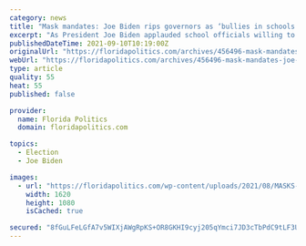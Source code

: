 ```yaml
---
category: news
title: "Mask mandates: Joe Biden rips governors as ‘bullies in schools’"
excerpt: "As President Joe Biden applauded school officials willing to defy their governors’ punishments to keep kids safe from COVID-19, a new federal grant program announced Thursday seems tailor-made for 13 mask-mandating Florida school districts."
publishedDateTime: 2021-09-10T10:19:00Z
originalUrl: "https://floridapolitics.com/archives/456496-mask-mandates-joe-biden-rips-governors-as-bullies-in-schools/"
webUrl: "https://floridapolitics.com/archives/456496-mask-mandates-joe-biden-rips-governors-as-bullies-in-schools/"
type: article
quality: 55
heat: 55
published: false

provider:
  name: Florida Politics
  domain: floridapolitics.com

topics:
  - Election
  - Joe Biden

images:
  - url: "https://floridapolitics.com/wp-content/uploads/2021/08/MASKS-8.25.21-8.jpeg"
    width: 1620
    height: 1080
    isCached: true

secured: "8fGuLFeLGfA7v5WIXjAWgRpKS+OR8GKHI9cyj205qYmci7JD3cTbPdC9tLF3U2i+njikzMsjcF9Nakf2zTHCU9CGcro2CwiYoKWjuvzgBMd+Kt2RUNsFNExTADB6Rg7rlgu2hi8p9FxxQ1UQL9W1ToDCdRXuju9gEgV9ka7zF5unxELfGhtsqIgNHxiuyvtioIcn8dUTvyE2kpA+O/vSc5TFcLTexMsL6QHY+ct5mnbiBW+O5bBkVxrX+31a1XTmDzXbJYm5/W9TEd74XWuDQySzW4W4wZqpPqCLKg31ZzkntzzAeC4Vg//L4922AHDgK/1wthC3h3WK3Z47VrFZWfPQDtNwxatbMnBE40BG7tg=;VRdEippwAwWgxayuRNfFBg=="
---
```



